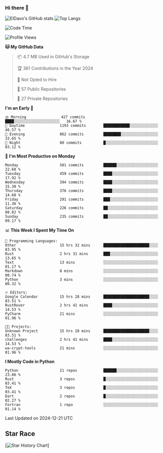 ### Hi there 👋
![ElDavo's GitHub stats](https://github-readme-stats.vercel.app/api?username=ElDavoo&show_icons=true&theme=chartreuse-dark)
![Top Langs](https://github-readme-stats.vercel.app/api/top-langs/?username=ElDavoo&theme=chartreuse-dark&layout=compact)

<!--START_SECTION:waka-->
![Code Time](http://img.shields.io/badge/Code%20Time-2%2C255%20hrs%2011%20mins-blue)

![Profile Views](http://img.shields.io/badge/Profile%20Views-0-blue)

**🐱 My GitHub Data** 

> 📦 4.7 MB Used in GitHub's Storage 
 > 
> 🏆 361 Contributions in the Year 2024
 > 
> 🚫 Not Opted to Hire
 > 
> 📜 57 Public Repositories 
 > 
> 🔑 27 Private Repositories 
 > 
**I'm an Early 🐤** 

```text
🌞 Morning                427 commits         ████░░░░░░░░░░░░░░░░░░░░░   16.67 % 
🌆 Daytime                1193 commits        ████████████░░░░░░░░░░░░░   46.57 % 
🌃 Evening                862 commits         ████████░░░░░░░░░░░░░░░░░   33.65 % 
🌙 Night                  80 commits          █░░░░░░░░░░░░░░░░░░░░░░░░   03.12 % 
```
📅 **I'm Most Productive on Monday** 

```text
Monday                   581 commits         ██████░░░░░░░░░░░░░░░░░░░   22.68 % 
Tuesday                  459 commits         ████░░░░░░░░░░░░░░░░░░░░░   17.92 % 
Wednesday                394 commits         ████░░░░░░░░░░░░░░░░░░░░░   15.38 % 
Thursday                 376 commits         ████░░░░░░░░░░░░░░░░░░░░░   14.68 % 
Friday                   291 commits         ███░░░░░░░░░░░░░░░░░░░░░░   11.36 % 
Saturday                 226 commits         ██░░░░░░░░░░░░░░░░░░░░░░░   08.82 % 
Sunday                   235 commits         ██░░░░░░░░░░░░░░░░░░░░░░░   09.17 % 
```


📊 **This Week I Spent My Time On** 

```text
💬 Programming Languages: 
Other                    15 hrs 32 mins      █████████████████████░░░░   83.95 % 
Rust                     2 hrs 31 mins       ███░░░░░░░░░░░░░░░░░░░░░░   13.65 % 
Text                     13 mins             ░░░░░░░░░░░░░░░░░░░░░░░░░   01.17 % 
Markdown                 8 mins              ░░░░░░░░░░░░░░░░░░░░░░░░░   00.74 % 
Python                   3 mins              ░░░░░░░░░░░░░░░░░░░░░░░░░   00.32 % 

🔥 Editors: 
Google Calendar          15 hrs 28 mins      █████████████████████░░░░   83.51 % 
RustRover                2 hrs 41 mins       ████░░░░░░░░░░░░░░░░░░░░░   14.53 % 
PyCharm                  21 mins             ░░░░░░░░░░░░░░░░░░░░░░░░░   01.96 % 

🐱‍💻 Projects: 
Unknown Project          15 hrs 28 mins      █████████████████████░░░░   83.51 % 
challenges               2 hrs 41 mins       ████░░░░░░░░░░░░░░░░░░░░░   14.53 % 
wa-crypt-tools           21 mins             ░░░░░░░░░░░░░░░░░░░░░░░░░   01.96 % 
```

**I Mostly Code in Python** 

```text
Python                   21 repos            ██████░░░░░░░░░░░░░░░░░░░   23.86 % 
Rust                     3 repos             █░░░░░░░░░░░░░░░░░░░░░░░░   03.41 % 
TeX                      3 repos             █░░░░░░░░░░░░░░░░░░░░░░░░   03.41 % 
Dart                     2 repos             █░░░░░░░░░░░░░░░░░░░░░░░░   02.27 % 
Fortran                  1 repo              ░░░░░░░░░░░░░░░░░░░░░░░░░   01.14 % 
```




 Last Updated on 2024-12-21 UTC
<!--END_SECTION:waka-->

## Star Race

[![Star History Chart](https://api.star-history.com/svg?repos=ElDavoo/WhatsApp-Crypt14-Crypt15-Decrypter,ElDavoo/TuringOS,EliteAndroidApps/WhatsApp-Crypt12-Decrypter,KnugiHK/Whatsapp-Chat-Exporter&type=Date)]

